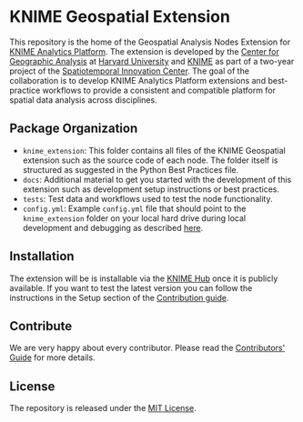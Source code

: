 # KNIME Geospatial Extension

This repository is the home of the Geospatial Analysis Nodes Extension for [KNIME Analytics Platform](https://www.knime.com/knime-analytics-platform). The extension is developed by the [Center for Geographic Analysis](https://gis.harvard.edu/) at [Harvard University](https://www.harvard.edu/) and [KNIME](https://www.knime.com/) as part of a two-year project of the [Spatiotemporal Innovation Center](https://www.stcenter.net/). The goal of the collaboration is to develop KNIME Analytics Platform extensions and best-practice workflows to provide a consistent and compatible platform for spatial data analysis across disciplines.

## Package Organization

* `knime_extension`: This folder contains all files of the KNIME Geospatial extension such as the source code of each node. The folder itself is structured as suggested in the Python Best Practices file.
* `docs`: Additional material to get you started with the development of this extension such as development setup instructions or best practices.
* `tests`: Test data and workflows used to test the node functionality.
* `config.yml`: Example `config.yml` file that should point to the `knime_extension` folder on your local hard drive during local development and debugging as described [here](https://docs.knime.com/latest/pure_python_node_extensions_guide/index.html#tutorial-writing-first-py-node).


## Installation
The extension will be is installable via the [KNIME Hub](https://hub.knime.com/) once it is publicly available. 
If you want to test the latest version you can follow the instructions in the Setup section of the [Contribution guide](https://github.com/spatial-data-lab/knime-geospatial-extension/blob/main/CONTRIBUTING.md#setup).


## Contribute
We are very happy about every contributor. Please read the [Contributors' Guide](https://github.com/spatial-data-lab/knime-geospatial-extension/blob/main/CONTRIBUTING.md) for more details.


## License
The repository is released under the [MIT License](https://opensource.org/licenses/MIT).

